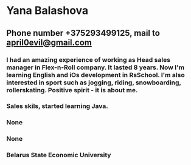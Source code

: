 # **Yana Balashova**
## Phone number +375293499125, mail to april0evil@gmail.com 
### I had an amazing experience of working as Head sales manager in Flex-n-Roll company. It lasted 8 years. Now I'm learning English and iOs development in RsSchool. I'm also interested in sport such as jogging, riding, snowboarding, rollerskating. Positive spirit - it is about me.
### Sales skils, started learning Java.
### None
### None
### Belarus State Economic University



